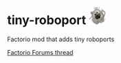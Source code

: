 # tiny-roboport <img src="https://raw.githubusercontent.com/Sunlis/tiny-roboport/master/graphics/technology/tiny-roboport.png" width="40" height="40"></img>
Factorio mod that adds tiny roboports

[Factorio Forums thread](https://forums.factorio.com/viewtopic.php?f=93&t=25309)
